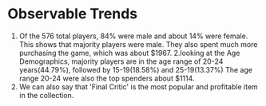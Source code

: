 # Observable Trends
    
1. Of the 576 total players, 84% were male and about 14% were female. This shows that majority players were male. They also spent much more purchasing the game, which was about $1967. 
2.looking at the Age Demographics, majority players are in the age range of 20-24 years(44.79%), followed by 15-19(18.58%) and 25-19(13.37%)
The age range 20-24 were also the top spenders about $1114. 
3. We can also say that 'Final Critic' is the most popular and profitable item in the collection. 

